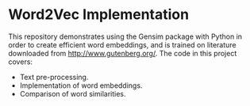 # Word2Vec Implementation


This repository demonstrates using the Gensim package with Python in order to create efficient word embeddings, and is trained on literature downloaded from http://www.gutenberg.org/. The code in this project covers:

* Text pre-processing.
* Implementation of word embeddings.
* Comparison of word similarities.
